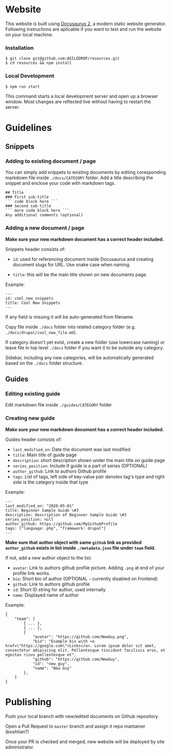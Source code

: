 # Website
This website is built using [Docusaurus 2](https://v2.docusaurus.io/), a modern static website generator.
Following instructions are aplicable if you want to test and run the website on your local machine.

### Installation

```
$ git clone git@github.com:AGILEDROP/resources.git
$ cd resources && npm install
```

### Local Development

```
$ npm run start
```

This command starts a local development server and open up a browser window. Most changes are reflected live without having to restart the server.

# Guidelines

## Snippets

### Adding to existing document / page
You can simply add snippets to existing documents by editing coresponding markdown file inside `./docs/CATEGORY` folder. Add a title describing the snippet and enclose your code with markdown tags.
``` 
## Title
### First sub-title
``` code block here ```
### Second sub-title
``` more code block here ``` 
Any additional comments (optional)
``` 

### Adding a new document / page

**Make sure your new markdown document has a correct header included.**

Snippets header consists of:

- `id`:  used for referencing document inside Docusaurus and creating document slugs for URL. Use snake case when naming.

- `title`: this will be the main title shown on new documents page.


Example:
```
---
id: cool_new_snippets
title: Cool New Snippets
---
```
If any field is missing it will be auto-generated from filename.


Copy file inside `./docs` folder into related category folder (e.g. `./docs/drupal/cool_new_file.md`).

 If category doesn't yet exist, create a new folder (use lowercase naming) or leave file in top level `./docs` folder if you want it to be outside any category.

Sidebar, including any new categories, will be automatically generated based on the `./docs` folder structure.

## Guides

### Editing existing guide

Edit markdown file inside `./guides/CATEGORY` folder

### Creating new guide

**Make sure your new markdown document has a correct header included.**

Guides header consists of:
- `last_modified_on`: Date the document was last modified
- `title`: Main title of guide page
- `description`: short description shown under the main title on guide page
- `series_position`: Include if guide is a part of series (OPTIONAL)
- `author_github`: Link to authors Github profile
- `tags`: List of tags, left side of key-value pair denotes tag's type and right side is the category inside that type

Example:
```
---
last_modified_on: "2020-05-01"
title: Beginner Sample Guide \#3
description: Description of Beginner Sample Guide \#3
series_position: null
author_github: https://github.com/MyGithubProfile
tags: ["language: php", "framework: drupal"]
---
```

**Make sure that author object with same `github` link as provided `author_github` exists in list inside `./metadata.json` file under `team` field.**

If not, add a new author object to the list:

- `avatar`: Link to authors github profile picture. Adding `.png` at end of your profile link works.
- `bio`: Short bio of author (OPTIONAL - currently disabled on frontend)
- `github`: Link to authors github profile
- `id`: Short ID string for author, used internally
- `name`: Displayed name of author

Example:
```
{
    "team": [
        { ... },
        { ... },
        {
            "avatar": "https://github.com/NewGuy.png",
            "bio": "Example bio with <a href=\"https://google.com\">Links</a>. Lorem ipsum dolor sit amet, consectetur adipiscing elit. Pellentesque tincidunt facilisis eros, et egestas risus pellentesque et",
            "github": "https://github.com/NewGuy",
            "id": "new_guy",
            "name": "New Guy"
        },
    ]
}
```

# Publishing

Push your local branch with new/edited documents on Github repository.

Open a Pull Request to `master` branch and assign it repo mantainer (boshtian?)

Once your PR is checked and merged, new website will be deployed by site administrator.